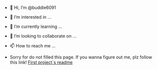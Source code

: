 - 👋 Hi, I’m @buddle6091
- 👀 I’m interested in ...
- 🌱 I’m currently learning ...
- 💞️ I’m looking to collaborate on ...
- 📫 How to reach me ...

- Sorry for do not filled this page. If you wanna figure out me, plz follow this link! [First project`s readme](https://github.com/buddle6091/John-I-gotta-go) 

<!---
buddle6091/buddle6091 is a ✨ special ✨ repository because its `README.md` (this file) appears on your GitHub profile.
You can click the Preview link to take a look at your changes.
--->

